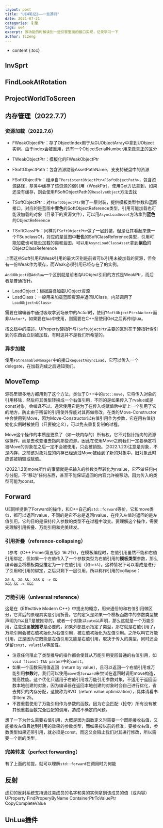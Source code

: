 ```yaml
---
layout: post
title: "UE4笔记2——一些源码"
date: 2021-07-21
categories: 引擎
tags: ue4
excerpt: 做功能的时候读到一些引擎里面的接口实现，记录学习一下
author: Tizeng
---
```


* content
{:toc}


## InvSprt

## FindLookAtRotation

## ProjectWorldToScreen

## 内存管理（2022.7.7）

### 资源加载（2022.7.6）

- FWeakObjectPtr：存了ObjectIndex用于从GUObjectArray中拿到UObject实例，由于index会被重用，还有一个ObjectSerialNumber用来做真正的区分
- TWeakObjectPtr：模板化的FWeakObjectPtr

- FSoftObjectPath：包含资源路径AssetPathName，支支持硬盘中的资源
- FSoftObjectPtr：继承自`TPersistentObjectPtr<FSoftObjectPath>`，包含资源路径，基类中缓存了该资源的弱引用（WeakPtr），使用Get方法拿到，如果还没有缓存，则会使用FSoftObjectPath的`ResolveObject`方法去找
- TSoftObjectPtr：对`FSoftObjectPtr`做了一层封装，提供模板类型参数和蓝图接口，对应的是蓝图中**青色**的SoftObjectReference类型，引用可能加载也可能没加载的对象（目录下的资源文件），可以用`AsyncLoadAsset`方法拿到**蓝色**的ObjectReference
- TSoftClassPtr：同样对`FSoftObjectPtr`做了一层封装，但是让其看起来像一个TSubclassOf，对应的是蓝图中**粉色**的SoftClassReference类型，引用可能加载也可能没加载的类和蓝图，可以用`AsyncLoadClassAsset`拿到**紫色**的ObjectClassReference

上面这些Soft引用和Weak引用的最大区别是前者可以引用未被加载的资源，但会有一份Weak作为缓存，而Weak必须引用已经存在了的实例。

`AddUObject`和`AddRaw`一个区别就是前者存UObject引用的方式是WeakPtr，而后者是普通指针。

- LoadObject：根据路径加载UObject资源
- LoadClass：一般用来加载蓝图资源并返回UClass，内部调用了`LoadObject<UClass>`

需要在编辑器中通过吸取拿到场景中的Actor时，使用`TSoftObjectPtr<AActor>`而非`AActor*`，如果要在lua中使用，则需要在C++层使用Get之后再传给lua。

按[文档](https://docs.unrealengine.com/5.0/en-US/asynchronous-asset-loading/)中的描述，UProperty硬指针与`TSoftObjectPtr`主要的区别在于硬指针索引到的东西会立刻被加载，有时这并不是我们所希望的。

### 异步加载

使用`FStreamableManager`中的接口`RequestAsyncLoad`，它可以传入一个delegate，在加载完成之后通知我们。

## MoveTemp

源码里很多地方都用到了这个方法，类似于C++中的`std::move`，它将传入对象的引用移除，然后将其类型转换成一个右值引用，不同的是如果传入了rvalue或是const对象，会编译不过。通常使用它是为了在传入或赋值后中断上一个引用了它的地方，防止由于残留的引用使外界能对其再做修改。在类的Move-Constructor中会使用到Move，因为Move-Constructor以右值引用作为参数，它在用右值初始化实例时被使用（只要被定义），可以免去重复复制的过程。

Move这个操作的本质是更换了（如一块内存的）所有权，它不对指针指向的资源做操作，而是去改变谁去指向那些资源。因此在使用Move之前我们一定要确定将被Move的对象在之后一定不会被使用，只会被销毁。(2022.1.23)注意是对象，不是内存，之前该对象对应的内存已经通过Move被给到了新的对象中，旧对象此时应该被销毁或赋值。

(2022.1.28)move所作的事情就是把输入的参数类型转化为rvalue，它不做任何内存分配，不“移动”任何东西，甚至不能保证返回的内容允许被移动，因为传入的类型可能为const。

## Forward

UE同样提供了Forward的操作，和C++自己的`std::forward`等价，它和move类似，都可以返回rvalue，不同的是它不总是返回rvalue，在传入左值时返回的是左值引用，它的目的是保持传入参数的类型不在过程中改变。要理解这个操作，需要先理解引用折叠、万能引用和完美转发。

### 引用折叠（reference-collapsing）

（参考《C++ Primer第五版》16.2节），在模板编程时，左值引用虽然不能和右值引用绑定，但如果一个左值传入了一个参数类型为右值引用的**模板类型**参数，那么编译器会将模板类型推定为一个左值引用（如`int&`）。这种情况下可以看成是进行了引用和引用的绑定，之后只剩下一层引用，所以称作引用的collapse：

    X& &, X& &&, X&& & -> X&
    X&& && -> X&&

### 万能引用（universal reference）

这是在《Effecttive Modern C++》中提出的概念，用来通俗的和右值引用做区分，它背后的原理其实是引用折叠。它的定义是如果一个模板函数中的参数类型被声明为`T&&`且T是被推导的，或者一个对象以`auto&&`声明，那么这就是一个万能引用，注意这里**被推导**是必要的，如果外部显示指定了类型，那它就是右值引用了。万能引用会被右值初始化为右值引用，被左值初始化为左值引用。之所以叫它万能引用，正是因为它既能是左值引用又能是右值引用，取决于传入的类型，同时还会保留`const`、`volatile`等属性。

* 注意任何阻止了类型推导的操作都会使其从万能引用变回普通的右值引用，如`void f(const T&& param)`中的`const`。
* 如果一个函数采用值返回（return by value），且可以返回一个右值引用或万能引用**参数**时，我们可以使用`move`或`forward`来尝试在返回时调用move构造，提高性能。这个优化只适用于右值引用或万能引用参数对象，不适用于返回函数本地创建的对象，因为编译器在返回本地创建的对象时会自己进行优化，省去拷贝的内存分配，这被称为RVO（return value optimization），具体请看书中Item 25。
* 不要重载使用了万能引用作为参数的函数，因为它会匹配（抢夺）所有没有被其他重载函数完全匹配的调用，造成不确定的问题。

想了一下为什么需要右值引用，大概是因为函数定义时需要一个既能接收右值，又能接收左值且达到引用的效果的参数类型，而如果按以前的标准，要接收右值，参数类型如果还带引用，就必须是const，而这又会阻止我们对其进行修改，所以需要一个新的类型。

### 完美转发（perfect forwarding）

有了上面的前提，就可以理解`std::forward`在调用时为何能

## 反射

虚幻的反射系统支持通过类成员的名字和类的实例拿到该成员的值（或内容）
UProperty
FindProperyByName
ContainerPtrToValuePtr
CopyCompleteValue

## UnLua插件
